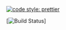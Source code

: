 [![code style: prettier](https://img.shields.io/badge/code_style-prettier-ff69b4.svg)](https://github.com/prettier/prettier)


[![Build Status](https://travis-ci.org/azamatsmith/portfolio.svg?branch=master)]
